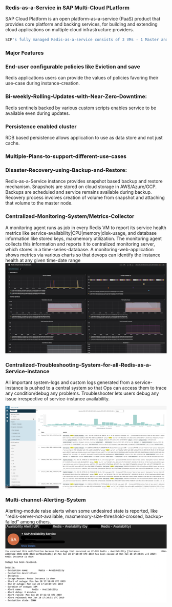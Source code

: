 ### Redis-as-a-Service in SAP Multi-Cloud PLatform
SAP Cloud Platform is an open platform-as-a-service (PaaS) product that provides core platform and backing services, for building and extending cloud applications on multiple cloud infrastructure providers. 

   ```sh
SCP's fully managed Redis-as-a-service consists of 3 VMs - 1 Master and 2-Slaves. Data replication is done asynchronously between master and slaves with minimum one slave in sync with master thorughout instance lifecycle.
   ``` 
### Major Features

### End-user configurable policies like Eviction and save 
Redis applications users can provide the values of policies favoring their use-case during instance-creation.
### Bi-weekly-Rolling-Updates-with-Near-Zero-Downtime:
Redis sentinels backed by various custom scripts enables service to be available even during updates. 
### Persistence enabled cluster 
RDB based persistence allows application to use as data store and not just cache.

### Multiple-Plans-to-support-different-use-cases

### Disaster-Recovery-using-Backup-and-Restore: 
Redis-as-a-Service instance provides snapshot based backup and restore mechanism. Snapshots are stored on cloud storage in AWS/Azure/GCP. Backups are scheduled and service remains available during backup. Recovery process involves creation of volume from snapshot and attaching that volume to the master node.
### Centralized-Monitoring-System/Metrics-Collector
A monitoring agent runs as job in every Redis VM to report its service health metrics like service-availability|CPU|memory|disk-usage, and database information like stored keys, maxmemory utilization. The monitoring agent collects this information and reports it to centralized monitoring server, which stores in a time-series-database. A monitoring-web-application shows metrics via various charts so that devops can identify the instance health at any given time-date range
![N|Solid](https://github.com/ankita0811/RedisConf/blob/master/redis-dashboard.png?raw=true)

### Centralized-Troubleshooting-System-for-all-Redis-as-a-Service-instance
All important system-logs and custom logs generated from a service-instance is pushed to a central system so that Ops can access them to trace any condition/debug any problems.
Troubleshooter lets users debug any issue irrespective of service-instance availability.

![N|Solid](https://github.com/ankita0811/RedisConf/blob/master/redis-logging.png?raw=true)




### Multi-channel-Alerting-System
Alerting-module raise alerts when some undesired state is reported, like "redis-server-not-available, maxmemory-size-threshold-crossed, backup-failed" among others.
![N|Solid](https://github.com/ankita0811/RedisConf/blob/master/alert-redis.png?raw=true)

